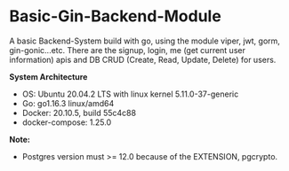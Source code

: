 # Basic-Gin-Backend-Module


A basic Backend-System build with go, using the module viper, jwt, gorm, gin-gonic...etc.
There are the signup, login, me (get current user information) apis and DB CRUD (Create, Read, Update, Delete) for users.

**System Architecture**
- OS: Ubuntu 20.04.2 LTS with linux kernel 5.11.0-37-generic
- Go: go1.16.3 linux/amd64
- Docker: 20.10.5, build 55c4c88
- docker-compose: 1.25.0

**Note:**
- Postgres version must >= 12.0 because of the EXTENSION, pgcrypto.
